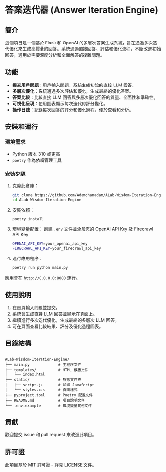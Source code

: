 
# 答案迭代器 (Answer Iteration Engine)

## 簡介
這個項目是一個基於 Flask 和 OpenAI 的多層次答案生成系統，旨在通過多次迭代優化來生成高質量的回答。系統通過直接回答、評估和優化流程，不斷改進初始回答，適用於需要深度分析和全面解答的複雜問題。

## 功能
- **提交用戶問題**：用戶輸入問題，系統生成初始的直接 LLM 回答。
- **多層次優化**：系統通過多次評估和優化，生成最終的優化答案。
- **答案比較**：比較直接 LLM 回答與多層次優化回答的質量、全面性和準確性。
- **可視化呈現**：使用圖表顯示每次迭代的評分變化。
- **操作日誌**：記錄每次回答的評分和優化過程，便於查看和分析。

## 安裝和運行
### 環境需求
- Python 版本 3.10 或更高
- `poetry` 作為依賴管理工具

### 安裝步驟
1. 克隆此倉庫：
    ```sh
    git clone https://github.com/Adamchanadam/ALab-Wisdom-Iteration-Engine.git
    cd ALab-Wisdom-Iteration-Engine
    ```

2. 安裝依賴：
    ```sh
    poetry install
    ```

3. 環境變量配置：
    創建 `.env` 文件並添加您的 OpenAI API Key 及 Firecrawl API Key
    ```sh
    OPENAI_API_KEY=your_openai_api_key
    FIRECRAWL_API_KEY=your_firecrawl_api_key
    ```

4. 運行應用程序：
    ```sh
    poetry run python main.py
    ```

應用會在 `http://0.0.0.0:8080` 運行。

## 使用說明
1. 在首頁輸入問題並提交。
2. 系統會生成直接 LLM 回答並顯示在頁面上。
3. 繼續進行多次迭代優化，生成最終的多層次 LLM 回答。
4. 可在頁面查看比較結果、評分及優化過程圖表。

## 目錄結構
<pre><code>
ALab-Wisdom-Iteration-Engine/
├── main.py             # 主程序文件
├── templates/          # HTML 模板文件
│   └── index.html
├── static/             # 靜態文件夾
│   ├── script.js       # 前端 JavaScript
│   └── styles.css      # 頁面樣式
├── pyproject.toml      # Poetry 配置文件
├── README.md           # 項目說明文件
└── .env.example        # 環境變量範例文件
</code></pre>

## 貢獻
歡迎提交 issue 和 pull request 來改進此項目。

## 許可證
此項目基於 MIT 許可證 - 詳見 [LICENSE](LICENSE.md) 文件。
